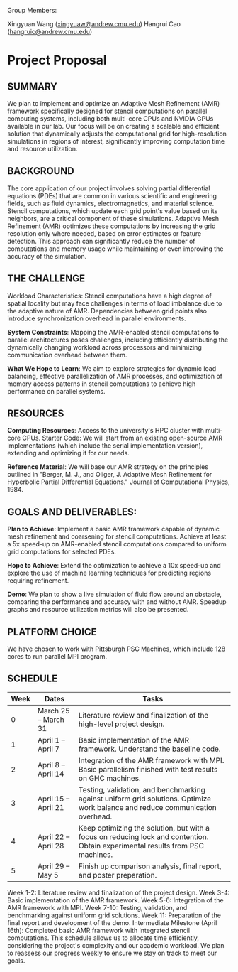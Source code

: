 Group Members:

Xingyuan Wang (xingyuaw@andrew.cmu.edu)
Hangrui Cao (hangruic@andrew.cmu.edu)

# Project Proposal


## SUMMARY

We plan to implement and optimize an Adaptive Mesh Refinement (AMR) framework specifically designed for stencil computations on parallel computing systems, including both multi-core CPUs and NVIDIA GPUs available in our lab. Our focus will be on creating a scalable and efficient solution that dynamically adjusts the computational grid for high-resolution simulations in regions of interest, significantly improving computation time and resource utilization.

## BACKGROUND
The core application of our project involves solving partial differential equations (PDEs) that are common in various scientific and engineering fields, such as fluid dynamics, electromagnetics, and material science. Stencil computations, which update each grid point's value based on its neighbors, are a critical component of these simulations. Adaptive Mesh Refinement (AMR) optimizes these computations by increasing the grid resolution only where needed, based on error estimates or feature detection. This approach can significantly reduce the number of computations and memory usage while maintaining or even improving the accuracy of the simulation.

## THE CHALLENGE
Workload Characteristics: Stencil computations have a high degree of spatial locality but may face challenges in terms of load imbalance due to the adaptive nature of AMR. Dependencies between grid points also introduce synchronization overhead in parallel environments.

**System Constraints**: Mapping the AMR-enabled stencil computations to parallel architectures poses challenges, including efficiently distributing the dynamically changing workload across processors and minimizing communication overhead between them.


**What We Hope to Learn**: We aim to explore strategies for dynamic load balancing, effective parallelization of AMR processes, and optimization of memory access patterns in stencil computations to achieve high performance on parallel systems.

## RESOURCES
**Computing Resources**: Access to the university's HPC cluster with multi-core CPUs.
Starter Code: We will start from an existing open-source AMR implementations (which include the serial implementation version), extending and optimizing it for our needs.

**Reference Material**: We will base our AMR strategy on the principles outlined in "Berger, M. J., and Oliger, J. Adaptive Mesh Refinement for Hyperbolic Partial Differential Equations." Journal of Computational Physics, 1984.

## GOALS AND DELIVERABLES:

**Plan to Achieve**:
Implement a basic AMR framework capable of dynamic mesh refinement and coarsening for stencil computations.
Achieve at least a 5x speed-up on AMR-enabled stencil computations compared to uniform grid computations for selected PDEs.

**Hope to Achieve**:
Extend the optimization to achieve a 10x speed-up and explore the use of machine learning techniques for predicting regions requiring refinement.

**Demo**: We plan to show a live simulation of fluid flow around an obstacle, comparing the performance and accuracy with and without AMR. Speedup graphs and resource utilization metrics will also be presented.

## PLATFORM CHOICE
We have chosen to work with Pittsburgh PSC Machines, which include 128 cores to run parallel MPI program. 

## SCHEDULE
| Week | Dates               | Tasks                                                                                     |
|------|---------------------|-------------------------------------------------------------------------------------------|
| 0    | March 25 – March 31 | Literature review and finalization of the high-level project design.                      |
| 1    | April 1 – April 7   | Basic implementation of the AMR framework. Understand the baseline code.                  |
| 2    | April 8 – April 14  | Integration of the AMR framework with MPI. Basic parallelism finished with test results on GHC machines. |
| 3    | April 15 – April 21 | Testing, validation, and benchmarking against uniform grid solutions. Optimize work balance and reduce communication overhead. |
| 4    | April 22 – April 28 | Keep optimizing the solution, but with a focus on reducing lock and contention. Obtain experimental results from PSC machines. |
| 5    | April 29 – May 5    | Finish up comparison analysis, final report, and poster preparation.                        |

Week 1-2: Literature review and finalization of the project design.
Week 3-4: Basic implementation of the AMR framework.
Week 5-6: Integration of the AMR framework with MPI.
Week 7-10: Testing, validation, and benchmarking against uniform grid solutions.
Week 11: Preparation of the final report and development of the demo.
Intermediate Milestone (April 16th): Completed basic AMR framework with integrated stencil computations.
This schedule allows us to allocate time efficiently, considering the project's complexity and our academic workload. We plan to reassess our progress weekly to ensure we stay on track to meet our goals.

